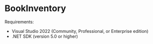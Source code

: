 # BookInventory

Requirements: 
  - Visual Studio 2022 (Community, Professional, or Enterprise edition)
  - .NET SDK (version 5.0 or higher) 
